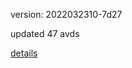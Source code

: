 version: 2022032310-7d27

updated 47 avds

[details](https://github.com/0x74f917491bfa7ebfa379/ali_avd_db/blob/master/change_log/2022/03/23/10/7d27.txt)